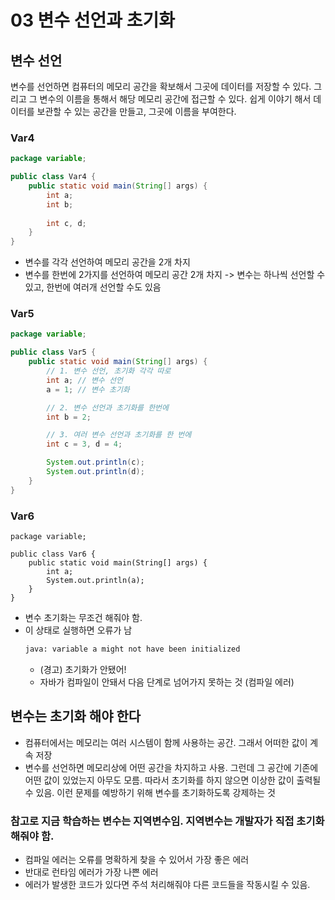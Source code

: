 # 03 변수 선언과 초기화
## 변수 선언
변수를 선언하면 컴퓨터의 메모리 공간을 확보해서 그곳에 데이터를 저장할 수 있다. 그리고 그 변수의 이름을 통해서 해당 메모리 공간에 접근할 수 있다. 쉽게 이야기 해서 데이터를 보관할 수 있는 공간을 만들고, 그곳에 이름을 부여한다.
### Var4
```java
package variable;

public class Var4 {
    public static void main(String[] args) {
        int a;
        int b;
        
        int c, d;
    }
}
```
- 변수를 각각 선언하여 메모리 공간을 2개 차지
- 변수를 한번에 2가지를 선언하여 메모리 공간 2개 차지
-> 변수는 하나씩 선언할 수 있고, 한번에 여러개 선언할 수도 있음
### Var5
``` java
package variable;

public class Var5 {
    public static void main(String[] args) {
        // 1. 변수 선언, 초기화 각각 따로
        int a; // 변수 선언
        a = 1; // 변수 초기화

        // 2. 변수 선언과 초기화를 한번에
        int b = 2;

        // 3. 여러 변수 선언과 초기화를 한 번에
        int c = 3, d = 4;

        System.out.println(c);
        System.out.println(d);
    }
}
```
### Var6
```
package variable;

public class Var6 {
    public static void main(String[] args) {
        int a;
        System.out.println(a);
    }
}

```
- 변수 초기화는 무조건 해줘야 함.
- 이 상태로 실행하면 오류가 남
    ```bash
    java: variable a might not have been initialized
    ```
    - (경고) 초기화가 안됐어!
    - 자바가 컴파일이 안돼서 다음 단계로 넘어가지 못하는 것 (컴파일 에러)
## 변수는 초기화 해야 한다
- 컴퓨터에서는 메모리는 여러 시스템이 함께 사용하는 공간. 그래서 어떠한 값이 계속 저장
- 변수를 선언하면 메모리상에 어떤 공간을 차지하고 사용. 그런데 그 공간에 기존에 어떤 값이 있었는지 아무도 모름. 따라서 초기화를 하지 않으면 이상한 값이 출력될 수 있음. 이런 문제를 예방하기 위해 변수를 초기화하도록 강제하는 것
### 참고로 지금 학습하는 변수는 지역변수임. 지역변수는 개발자가 직접 초기화 해줘야 함.
- 컴파일 에러는 오류를 명확하게 찾을 수 있어서 가장 좋은 에러
- 반대로 런타임 에러가 가장 나쁜 에러
- 에러가 발생한 코드가 있다면 주석 처리해줘야 다른 코드들을 작동시킬 수 있음.